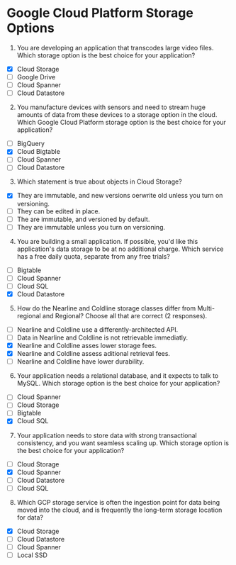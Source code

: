 # Google Cloud Platform Storage Options

1. You are developing an application that transcodes large video files. Which storage option is the best choice for your application?

- [X] Cloud Storage
- [ ] Google Drive
- [ ] Cloud Spanner
- [ ] Cloud Datastore

2. You manufacture devices with sensors and need to stream huge amounts of data from these devices to a storage option in the cloud. Which Google Cloud Platform storage option is the best choice for your application?

- [ ] BigQuery
- [X] Cloud Bigtable
- [ ] Cloud Spanner
- [ ] Cloud Datastore

3. Which statement is true about objects in Cloud Storage?

- [X] They are immutable, and new versions oerwrite old unless you turn on versioning.
- [ ] They can be edited in place.
- [ ] The are immutable, and versioned by default.
- [ ] They are immutable unless you turn on versioning.

4. You are building a small application. If possible, you'd like this application's data storage to be at no additional charge. Which service has a free daily quota, separate from any free trials?

- [ ] Bigtable
- [ ] Cloud Spanner
- [ ] Cloud SQL
- [X] Cloud Datastore

5. How do the Nearline and Coldline storage classes differ from Multi-regional and Regional? Choose all that are correct (2 responses).

- [ ] Nearline and Coldline use a differently-architected API.
- [ ] Data in Nearline and Coldline is not retrievable immediatly.
- [X] Nearline and Coldline asses lower storage fees.
- [X] Nearline and Coldline assess aditional retrieval fees.
- [ ] Nearline and Coldline have lower durability.

6. Your application needs a relational database, and it expects to talk to MySQL. Which storage option is the best choice for your application?

- [ ] Cloud Spanner
- [ ] Cloud Storage
- [ ] Bigtable
- [X] Cloud SQL

7. Your application needs to store data with strong transactional consistency, and you want seamless scaling up. Which storage option is the best choice for your application?

- [ ] Cloud Storage
- [X] Cloud Spanner
- [ ] Cloud Datastore
- [ ] Cloud SQL

8. Which GCP storage service  is often the ingestion point for data being moved into the cloud, and is frequently the long-term storage location for data?

- [X] Cloud Storage
- [ ] Cloud Datastore
- [ ] Cloud Spanner
- [ ] Local SSD
